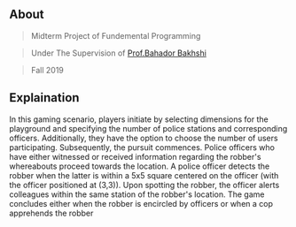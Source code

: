 ## About

> Midterm Project of Fundemental Programming

> Under The Supervision of [Prof.Bahador Bakhshi](https://scholar.google.com/citations?user=cdjKqjUAAAAJ&hl=en)

> Fall 2019






## Explaination

In this gaming scenario, players initiate by selecting dimensions for the playground and specifying the number of police stations and corresponding officers.
Additionally, they have the option to choose the number of users participating. Subsequently, the pursuit commences. 
Police officers who have either witnessed or received information regarding the robber's whereabouts proceed towards the location. 
A police officer detects the robber when the latter is within a 5x5 square centered on the officer (with the officer positioned at (3,3)).
Upon spotting the robber, the officer alerts colleagues within the same station of the robber's location. 
The game concludes either when the robber is encircled by officers or when a cop apprehends the robber
